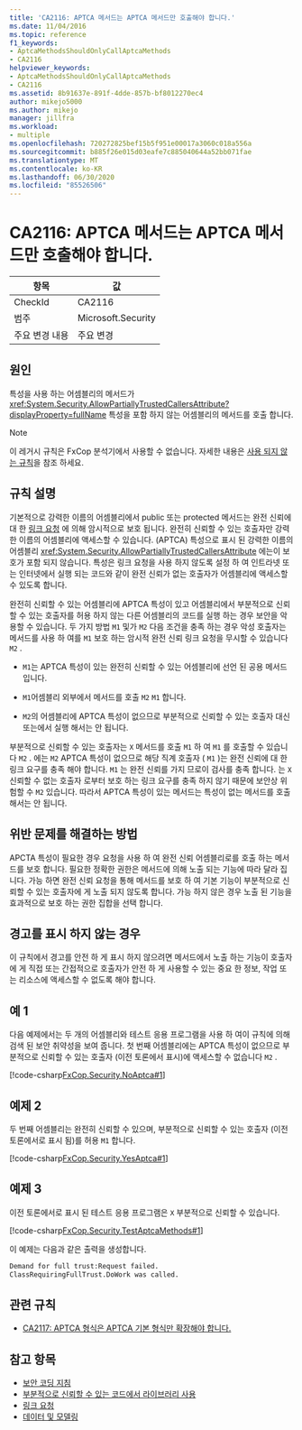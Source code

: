 ```yaml
---
title: 'CA2116: APTCA 메서드는 APTCA 메서드만 호출해야 합니다.'
ms.date: 11/04/2016
ms.topic: reference
f1_keywords:
- AptcaMethodsShouldOnlyCallAptcaMethods
- CA2116
helpviewer_keywords:
- AptcaMethodsShouldOnlyCallAptcaMethods
- CA2116
ms.assetid: 8b91637e-891f-4dde-857b-bf8012270ec4
author: mikejo5000
ms.author: mikejo
manager: jillfra
ms.workload:
- multiple
ms.openlocfilehash: 720272825bef15b5f951e00017a3060c018a556a
ms.sourcegitcommit: b885f26e015d03eafe7c885040644a52bb071fae
ms.translationtype: MT
ms.contentlocale: ko-KR
ms.lasthandoff: 06/30/2020
ms.locfileid: "85526506"
---
```

# <a name="ca2116-aptca-methods-should-only-call-aptca-methods"></a>CA2116: APTCA 메서드는 APTCA 메서드만 호출해야 합니다.

|항목|값|
|-|-|
|CheckId|CA2116|
|범주|Microsoft.Security|
|주요 변경 내용|주요 변경|

## <a name="cause"></a>원인
특성을 사용 하는 어셈블리의 메서드가 <xref:System.Security.AllowPartiallyTrustedCallersAttribute?displayProperty=fullName> 특성을 포함 하지 않는 어셈블리의 메서드를 호출 합니다.

> [!NOTE]
> 이 레거시 규칙은 FxCop 분석기에서 사용할 수 없습니다. 자세한 내용은 [사용 되지 않는 규칙](fxcop-rule-port-status.md#deprecated-rules)을 참조 하세요.

## <a name="rule-description"></a>규칙 설명

기본적으로 강력한 이름의 어셈블리에서 public 또는 protected 메서드는 완전 신뢰에 대 한 [링크 요청](/dotnet/framework/misc/link-demands) 에 의해 암시적으로 보호 됩니다. 완전히 신뢰할 수 있는 호출자만 강력한 이름의 어셈블리에 액세스할 수 있습니다. (APTCA) 특성으로 표시 된 강력한 이름의 어셈블리 <xref:System.Security.AllowPartiallyTrustedCallersAttribute> 에는이 보호가 포함 되지 않습니다. 특성은 링크 요청을 사용 하지 않도록 설정 하 여 인트라넷 또는 인터넷에서 실행 되는 코드와 같이 완전 신뢰가 없는 호출자가 어셈블리에 액세스할 수 있도록 합니다.

완전히 신뢰할 수 있는 어셈블리에 APTCA 특성이 있고 어셈블리에서 부분적으로 신뢰할 수 있는 호출자를 허용 하지 않는 다른 어셈블리의 코드를 실행 하는 경우 보안을 악용할 수 있습니다. 두 가지 방법 `M1` 및가 `M2` 다음 조건을 충족 하는 경우 악성 호출자는 메서드를 사용 하 여를 `M1` 보호 하는 암시적 완전 신뢰 링크 요청을 무시할 수 있습니다 `M2` .

- `M1`는 APTCA 특성이 있는 완전히 신뢰할 수 있는 어셈블리에 선언 된 공용 메서드입니다.

- `M1`어셈블리 외부에서 메서드를 호출 `M2` `M1` 합니다.

- `M2`의 어셈블리에 APTCA 특성이 없으므로 부분적으로 신뢰할 수 있는 호출자 대신 또는에서 실행 해서는 안 됩니다.

부분적으로 신뢰할 수 있는 호출자는 `X` 메서드를 호출 `M1` 하 여 `M1` 를 호출할 수 있습니다 `M2` . 에는 `M2` APTCA 특성이 없으므로 해당 직계 호출자 ( `M1` )는 완전 신뢰에 대 한 링크 요구를 충족 해야 합니다. `M1` 는 완전 신뢰를 가지 므로이 검사를 충족 합니다. 는 `X` 신뢰할 수 없는 호출자 로부터 보호 하는 링크 요구를 충족 하지 않기 때문에 보안상 위험할 수 `M2` 있습니다. 따라서 APTCA 특성이 있는 메서드는 특성이 없는 메서드를 호출 해서는 안 됩니다.

## <a name="how-to-fix-violations"></a>위반 문제를 해결하는 방법
APCTA 특성이 필요한 경우 요청을 사용 하 여 완전 신뢰 어셈블리로를 호출 하는 메서드를 보호 합니다. 필요한 정확한 권한은 메서드에 의해 노출 되는 기능에 따라 달라 집니다. 가능 하면 완전 신뢰 요청을 통해 메서드를 보호 하 여 기본 기능이 부분적으로 신뢰할 수 있는 호출자에 게 노출 되지 않도록 합니다. 가능 하지 않은 경우 노출 된 기능을 효과적으로 보호 하는 권한 집합을 선택 합니다.

## <a name="when-to-suppress-warnings"></a>경고를 표시 하지 않는 경우
이 규칙에서 경고를 안전 하 게 표시 하지 않으려면 메서드에서 노출 하는 기능이 호출자에 게 직접 또는 간접적으로 호출자가 안전 하 게 사용할 수 있는 중요 한 정보, 작업 또는 리소스에 액세스할 수 없도록 해야 합니다.

## <a name="example-1"></a>예 1
다음 예제에서는 두 개의 어셈블리와 테스트 응용 프로그램을 사용 하 여이 규칙에 의해 검색 된 보안 취약성을 보여 줍니다. 첫 번째 어셈블리에는 APTCA 특성이 없으므로 부분적으로 신뢰할 수 있는 호출자 (이전 토론에서 표시)에 액세스할 수 없습니다 `M2` .

[!code-csharp[FxCop.Security.NoAptca#1](../code-quality/codesnippet/CSharp/ca2116-aptca-methods-should-only-call-aptca-methods_1.cs)]

## <a name="example-2"></a>예제 2
두 번째 어셈블리는 완전히 신뢰할 수 있으며, 부분적으로 신뢰할 수 있는 호출자 (이전 토론에서로 표시 됨)를 허용 `M1` 합니다.

[!code-csharp[FxCop.Security.YesAptca#1](../code-quality/codesnippet/CSharp/ca2116-aptca-methods-should-only-call-aptca-methods_2.cs)]

## <a name="example-3"></a>예제 3
이전 토론에서로 표시 된 테스트 응용 프로그램은 `X` 부분적으로 신뢰할 수 있습니다.

[!code-csharp[FxCop.Security.TestAptcaMethods#1](../code-quality/codesnippet/CSharp/ca2116-aptca-methods-should-only-call-aptca-methods_3.cs)]

이 예제는 다음과 같은 출력을 생성합니다.

```txt
Demand for full trust:Request failed.
ClassRequiringFullTrust.DoWork was called.
```

## <a name="related-rules"></a>관련 규칙

- [CA2117: APTCA 형식은 APTCA 기본 형식만 확장해야 합니다.](../code-quality/ca2117.md)

## <a name="see-also"></a>참고 항목

- [보안 코딩 지침](/dotnet/standard/security/secure-coding-guidelines)
- [부분적으로 신뢰할 수 있는 코드에서 라이브러리 사용](/dotnet/framework/misc/using-libraries-from-partially-trusted-code)
- [링크 요청](/dotnet/framework/misc/link-demands)
- [데이터 및 모델링](/dotnet/framework/data/index)
